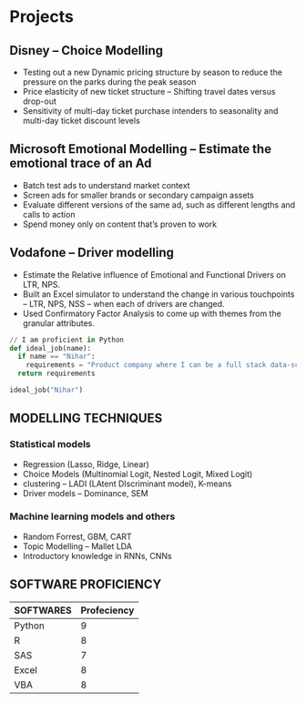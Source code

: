 # Projects

## Disney – Choice Modelling
* Testing out a new Dynamic pricing structure by season to reduce the pressure on the parks during the peak season
* Price elasticity of new ticket structure – Shifting travel dates versus drop-out
* Sensitivity of multi-day ticket purchase intenders to seasonality and multi-day ticket discount levels

## Microsoft Emotional Modelling – Estimate the emotional trace of an Ad
* Batch test ads to understand market context
* Screen ads for smaller brands or secondary campaign assets
* Evaluate different versions of the same ad, such as different lengths and calls to action
* Spend money only on content that’s proven to work

## Vodafone – Driver modelling
* Estimate the Relative influence of Emotional and Functional Drivers on LTR, NPS.
* Built an Excel simulator to understand the change in various touchpoints – LTR, NPS, NSS – when each of drivers are changed.
* Used Confirmatory Factor Analysis to come up with themes from the granular attributes.

```python
// I am proficient in Python
def ideal_job(name):
  if name == "Nihar":
    requirements = "Product company where I can be a full stack data-scientist"
  return requirements

ideal_job("Nihar")

```

## MODELLING TECHNIQUES
### Statistical models
* Regression (Lasso, Ridge, Linear)
* Choice Models (Multinomial Logit, Nested Logit, Mixed Logit)
* clustering – LADI (LAtent DIscriminant model), K-means
* Driver models – Dominance, SEM

### Machine learning models and others
* Random Forrest, GBM, CART
* Topic Modelling – Mallet LDA
* Introductory knowledge in RNNs, CNNs
## SOFTWARE PROFICIENCY

| SOFTWARES       | Profeciency          |
|:-------------|:------------------|
| Python           | 9 |
| R | 8   |
| SAS           | 7      |
| Excel          | 8 |
| VBA          | 8 |


